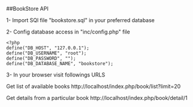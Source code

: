 ##BookStore API

1- Import SQl file "bookstore.sql" in your preferred database

2- Config database access in "inc/config.php" file

```
<?php
define("DB_HOST", "127.0.0.1");
define("DB_USERNAME", "root");
define("DB_PASSWORD", "");
define("DB_DATABASE_NAME", "bookstore");
```

3- In your browser visit followings URLS  

Get list of available books
http://localhost/index.php/book/list?limit=20

Get details from a particular book
http://localhost/index.php/book/detail/1
